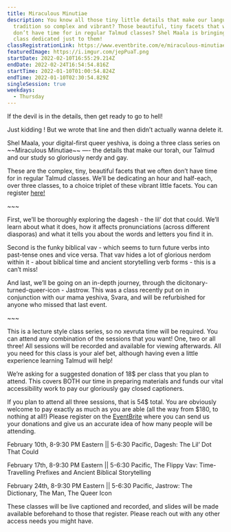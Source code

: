 ```yaml
---
title: Miraculous Minutiae
description: You know all those tiny little details that make our language and
  tradition so complex and vibrant? Those beautiful, tiny facets that we often
  don’t have time for in regular Talmud classes? Shel Maala is bringing you a
  class dedicated just to them!
classRegistrationLink: https://www.eventbrite.com/e/miraculous-minutiae-tickets-240360945057
featuredImage: https://i.imgur.com/jepPuaT.png
startDate: 2022-02-10T16:55:29.214Z
endDate: 2022-02-24T16:54:54.816Z
startTime: 2022-01-10T01:00:54.824Z
endTime: 2022-01-10T02:30:54.829Z
singleSession: true
weekdays:
  - Thursday
---
```



If the devil is in the details, then get ready to go to hell!

Just kidding ! But we wrote that line and then didn’t actually wanna delete it.

Shel Maala, your digital-first queer yeshiva, is doing a three class series on \~\~Miraculous Minutiae\~\~ —- the details that make our torah, our Talmud and our study so gloriously nerdy and gay.

These are the complex, tiny, beautiful facets that we often don’t have time for in regular Talmud classes. We’ll be dedicating an hour and half-each, over three classes, to a choice triplet of these vibrant little facets. You can register [here!](https://www.eventbrite.com/e/miraculous-minutiae-tickets-240360945057)

\~\~~

First, we’ll be thoroughly exploring the dagesh - the lil’ dot that could. We’ll learn about what it does, how it affects pronunciations (across different diasporas) and what it tells you about the words and letters you find it in.

Second is the funky biblical vav - which seems to turn future verbs into past-tense ones and vice versa. That vav hides a lot of glorious nerdom within it - about biblical time and ancient storytelling verb forms - this is a can’t miss!

And last, we’ll be going on an in-depth journey, through the dicitonary-turned-queer-icon - Jastrow. This was a class recently put on in conjunction with our mama yeshiva, Svara, and will be refurbished for anyone who missed that last event.

\~\~~

This is a lecture style class series, so no xevruta time will be required. You can attend any combination of the sessions that you want! One, two or all three! All sessions will be recorded and available for viewing afterwards. All you need for this class is your alef bet, although having even a little experience learning Talmud will help!

We’re asking for a suggested donation of 18$ per class that you plan to attend. This covers BOTH our time in preparing materials and funds our vital accessibility work to pay our gloriously gay closed captioners. 

If you plan to attend all three sessions, that is 54$ total. You are obviously welcome to pay exactly as much as you are able (all the way from $180, to nothing at all!) Please register on the [EventBrite](https://www.eventbrite.com/e/miraculous-minutiae-tickets-240360945057) where you can send us your donations and give us an accurate idea of how many people will be attending. 

February 10th, 8-9:30 PM Eastern || 5-6:30 Pacific, Dagesh: The Lil’ Dot That Could

February 17th, 8-9:30 PM Eastern || 5-6:30 Pacific, The Flippy Vav: Time-Travelling Prefixes and Ancient Biblical Storytelling

February 24th, 8-9:30 PM Eastern || 5-6:30 Pacific, Jastrow: The Dictionary, The Man, The Queer Icon

These classes will be live captioned and recorded, and slides will be made available beforehand to those that register. Please reach out with any other access needs you might have. 


